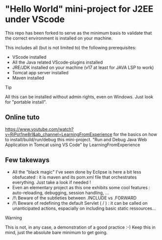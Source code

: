 # "Hello World" mini-project for J2EE under VScode

This repo has been forked to serve as the minimum basis to validate that the correct environment is installed on your machine.

This includes all (but is not limited to) the following prerequisites:
- VScode installed
- All the Java related VScode-plugins installed
- JRE/JDK installed on your machine (v17 at least for JAVA LSP to work)
- Tomcat app server installed
- Maven installed

> [!TIP]
> All this can be installed without admin rights, even on Windows.
> Just look for "portable install".

## Online tuto
https://www.youtube.com/watch?v=RiPot1ne8rI&ab_channel=LearningFromExperience
for the basics on how to install/build/run/debug this mini-project.
"Run and Debug Java Web Application in Tomcat using VS Code" by LearningFromExperience

## Few takeways
- All the "black magic" I've seen done by Eclipse is here a bit less obsfucated : it is maven and its pom.xml file that orchestrates everything. Just take a look if needed !
- Even an elementary project as this one exhibits some cool features : auto-reloading, debugging, session handling, ...
- /!\ Beware of the subtleties between .INCLUDE vs .FORWARD
- /!\ Beware of redefining the default Servlet ( <url-pattern>/</url-pattern> ) : it can be called on unanticipated actions, espacially on including basic static ressources...

> [!WARNING]
> This is not, in any case, a demonstration of a good practice :-) Keep this in mind, just the absolute bare minimum to get going. 
